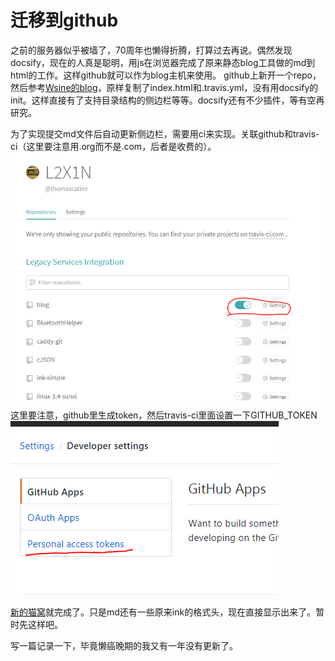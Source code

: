 # 迁移到github
之前的服务器似乎被墙了，70周年也懒得折腾，打算过去再说。偶然发现docsify，现在的人真是聪明，用js在浏览器完成了原来静态blog工具做的md到html的工作。这样github就可以作为blog主机来使用。
github上新开一个repo，然后参考[Wsine的blog](https://github.com/Wsine/blog)，原样复制了index.html和.travis.yml，没有用docsify的init。这样直接有了支持目录结构的侧边栏等等。docsify还有不少插件，等有空再研究。

为了实现提交md文件后自动更新侧边栏，需要用ci来实现。关联github和travis-ci（这里要注意用.org而不是.com，后者是收费的）。
![关联repo](_v_images/关联repo_1569320157_9093.png)
这里要注意，github里生成token，然后travis-ci里面设置一下GITHUB_TOKEN
![生成token](_v_images/生成token_1569320217_23869.png)

[新的猫窝](https://thomascatlee.github.io/blog/#/)就完成了。只是md还有一些原来ink的格式头，现在直接显示出来了。暂时先这样吧。

写一篇记录一下，毕竟懒癌晚期的我又有一年没有更新了。